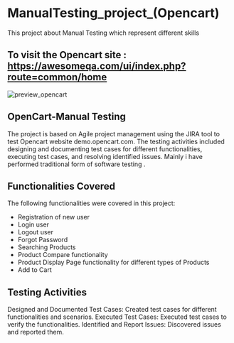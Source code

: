 # ManualTesting_project_(Opencart)
This project about Manual Testing which represent different skills 
## To visit the Opencart site : https://awesomeqa.com/ui/index.php?route=common/home
![preview_opencart](https://github.com/user-attachments/assets/afcf9a59-5202-4060-a2fb-5148e11c269d)
## OpenCart-Manual Testing
The project is based on Agile project management using the JIRA tool to test Opencart website demo.opencart.com. The testing activities included designing and documenting test cases for different functionalities, executing test cases, and resolving identified issues.
Mainly i have performed traditional form of software testing .

##  Functionalities Covered
The following functionalities were covered in this project:

* Registration of new user
* Login user
* Logout user
* Forgot Password
* Searching Products
* Product Compare functionality
* Product Display Page functionality for different types of Products
* Add to Cart
## Testing Activities
Designed and Documented Test Cases: Created test cases for different functionalities and scenarios.
Executed Test Cases: Executed test cases to verify the functionalities.
Identified and Report Issues: Discovered issues and reported them.
